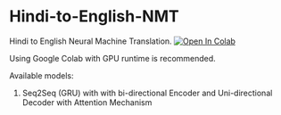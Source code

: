 # Hindi-to-English-NMT
Hindi to English Neural Machine Translation.
<a href="https://colab.research.google.com/drive/1rChM3nAflAQ3mMOTTne4R8vGjwK4sIss?usp=sharing">
  <img src="https://colab.research.google.com/assets/colab-badge.svg" alt="Open In Colab"/>
</a>

Using Google Colab with GPU runtime is recommended. 


Available models:
1. Seq2Seq (GRU) with with bi-directional Encoder and Uni-directional Decoder with Attention Mechanism
